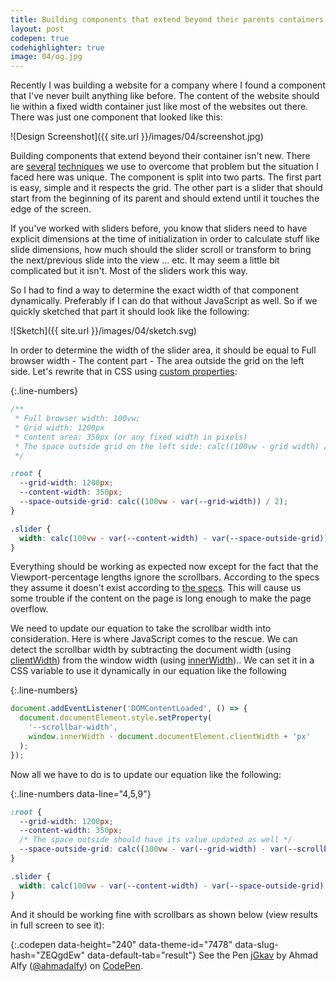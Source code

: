 ```yaml
---
title: Building components that extend beyond their parents containers
layout: post
codepen: true
codehighlighter: true
image: 04/og.jpg
---
```


Recently I was building a website for a company where I found a component that I've never built anything like before. The content of the website should lie within a fixed width container just like most of the websites out there. There was just one component that looked like this:

![Design Screenshot]({{ site.url }}/images/04/screenshot.jpg)

Building components that extend beyond their container isn't new. There are  [several](https://css-tricks.com/full-width-containers-limited-width-parents/) [techniques](https://css-tricks.com/the-inside-problem/) we use to overcome that problem but the situation I faced here was unique. The component is split into two parts. The first part is easy, simple and it respects the grid. The other part is a slider that should start from the beginning of its parent and should extend until it touches the edge of the screen.

If you've worked with sliders before, you know that sliders need to have explicit dimensions at the time of initialization in order to calculate stuff like slide dimensions, how much should the slider scroll or transform to bring the next/previous slide into the view ... etc. It may seem a little bit complicated but it isn't. Most of the sliders work this way.

So I had to find a way to determine the exact width of that component dynamically. Preferably if I can do that without JavaScript as well. So if we quickly sketched that part it should look like the following:

![Sketch]({{ site.url }}/images/04/sketch.svg)

In order to determine the width of the slider area, it should be equal to Full browser width - The content part - The area outside the grid on the left side. Let's rewrite that in CSS using [custom properties](https://developer.mozilla.org/en-US/docs/Web/CSS/--*):

{:.line-numbers}

```css
/**
 * Full browser width: 100vw;
 * Grid width: 1200px
 * Content area: 350px (or any fixed width in pixels)
 * The space outside grid on the left side: calc((100vw - grid width) / 2)
 */

:root {
  --grid-width: 1200px;
  --content-width: 350px;
  --space-outside-grid: calc((100vw - var(--grid-width)) / 2);
}

.slider {
  width: calc(100vw - var(--content-width) - var(--space-outside-grid));
}
```

Everything should be working as expected now except for the fact that the Viewport-percentage lengths ignore the scrollbars. According to the specs they assume it doesn't exist according to [the specs](https://drafts.csswg.org/css-values-3/#viewport-relative-lengths). This will cause us some trouble if the content on the page is long enough to make the page overflow.

We need to update our equation to take the scrollbar width into consideration. Here is where JavaScript comes to the rescue. We can detect the scrollbar width by subtracting the document width (using [clientWidth](https://www.w3.org/TR/cssom-view/#dom-element-clientwidth)) from the window width (using [innerWidth](https://developer.mozilla.org/en-US/docs/Web/API/Window/innerWidth)).. We can set it in a CSS variable to use it dynamically in our equation like the following

{:.line-numbers}

```javascript
document.addEventListener('DOMContentLoaded', () => {
  document.documentElement.style.setProperty(
    '--scrollbar-width',
    window.innerWidth - document.documentElement.clientWidth + 'px'
  );
});
```

Now all we have to do is to update our equation like the following:

{:.line-numbers data-line="4,5,9"}

```css
:root {
  --grid-width: 1200px;
  --content-width: 350px;
  /* The space outside should have its value updated as well */
  --space-outside-grid: calc((100vw - var(--grid-width) - var(--scrollbar-width)) / 2);
}

.slider {
  width: calc(100vw - var(--content-width) - var(--space-outside-grid) - var(--scrollbar-width));
}
```

And it should be working fine with scrollbars as shown below (view results in full screen to see it):

{:.codepen data-height="240" data-theme-id="7478" data-slug-hash="ZEQgdEw" data-default-tab="result"}
See the Pen <a href='https://codepen.io/ahmadalfy/pen/ZEQgdEw'>jGkav</a> by Ahmad Alfy (<a href='https://codepen.io/ahmadalfy'>@ahmadalfy</a>) on <a href='https://codepen.io'>CodePen</a>.
